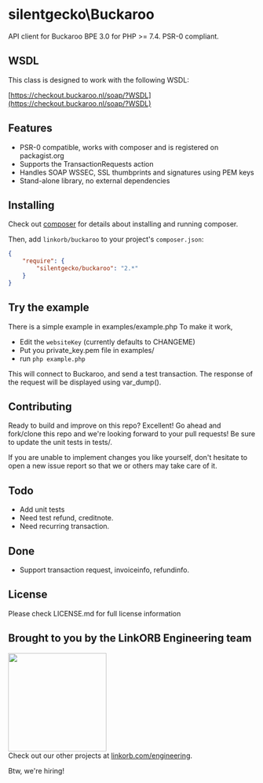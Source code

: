 # silentgecko\Buckaroo

API client for Buckaroo BPE 3.0 for PHP >= 7.4. PSR-0 compliant.

## WSDL

This class is designed to work with the following WSDL:

[https://checkout.buckaroo.nl/soap/?WSDL](https://checkout.buckaroo.nl/soap/?WSDL)

## Features

* PSR-0 compatible, works with composer and is registered on packagist.org
* Supports the TransactionRequests action
* Handles SOAP WSSEC, SSL thumbprints and signatures using PEM keys
* Stand-alone library, no external dependencies

## Installing

Check out [composer](http://www.getcomposer.org) for details about installing and running composer.

Then, add `linkorb/buckaroo` to your project's `composer.json`:

```json
{
    "require": {
        "silentgecko/buckaroo": "2.*"
    }
}
```

## Try the example

There is a simple example in examples/example.php
To make it work, 
* Edit the `websiteKey` (currently defaults to CHANGEME)
* Put you private_key.pem file in examples/
* run `php example.php`

This will connect to Buckaroo, and send a test transaction. 
The response of the request will be displayed using var_dump().

## Contributing

Ready to build and improve on this repo? Excellent!
Go ahead and fork/clone this repo and we're looking forward to your pull requests!
Be sure to update the unit tests in tests/.

If you are unable to implement changes you like yourself, don't hesitate to
open a new issue report so that we or others may take care of it.

## Todo

* Add unit tests
* Need test refund, creditnote.
* Need recurring transaction.

## Done

* Support transaction request, invoiceinfo, refundinfo.

## License
Please check LICENSE.md for full license information

## Brought to you by the LinkORB Engineering team

<img src="http://www.linkorb.com/d/meta/tier1/images/linkorbengineering-logo.png" width="200px" /><br />
Check out our other projects at [linkorb.com/engineering](http://www.linkorb.com/engineering).

Btw, we're hiring!

